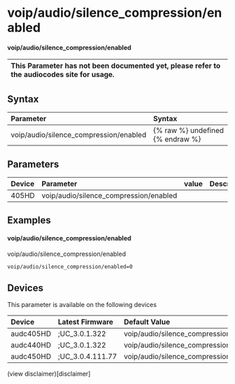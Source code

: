﻿---
description: voip/audio/silence_compression/enabled
search: false
---

# voip/audio/silence_compression/enabled

#### voip/audio/silence_compression/enabled


| This Parameter has not been documented yet, please refer to the audiocodes site for usage.  |
| :--- |

## Syntax
| Parameter | Syntax |
| :--- | :--- |
|voip/audio/silence_compression/enabled | {% raw %} undefined {% endraw %} |

## Parameters
|Device|Parameter|value|Description|
|:---|:---|:---|:---|
| 405HD | voip/audio/silence_compression/enabled |  |  |

## Examples
#### voip/audio/silence_compression/enabled

voip/audio/silence_compression/enabled

```
voip/audio/silence_compression/enabled=0
```

## Devices
This parameter is available on the following devices

| Device | Latest Firmware | Default Value |
|:---|:---|:---|
| audc405HD | ;UC_3.0.1.322 | voip/audio/silence_compression/enabled=0 
| audc440HD | ;UC_3.0.1.322 | voip/audio/silence_compression/enabled=0 
| audc450HD | ;UC_3.0.4.111.77 | voip/audio/silence_compression/enabled=0 

(view disclaimer)[disclaimer]
